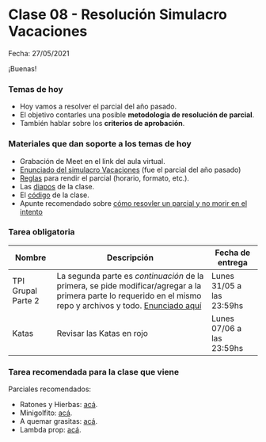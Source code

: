 
# Clase 08 - Resolución Simulacro Vacaciones

Fecha: 27/05/2021

¡Buenas!

### Temas de hoy
* Hoy vamos a resolver el parcial del año pasado.
* El objetivo contarles una posible **metodología de resolución de parcial**.
* También hablar sobre los **criterios de aprobación**.

### Materiales que dan soporte a los temas de hoy

* Grabación de Meet en el link del aula virtual.
* [Enunciado del simulacro Vacaciones](https://docs.google.com/document/d/18p63BwQNgacxXDs553JtC7EVTsODcsxpouiRKSnsxoY/edit#) (fue el parcial del año pasado)
* [Reglas](https://docs.google.com/document/d/1Z4JKRK4F_HavhwBCmfbxcLzsur_Bg-kBK5nW575htms/edit) para rendir el parcial (horario, formato, etc.).
* Las [diapos](https://docs.google.com/presentation/d/1WLK3TbxV7fkn-gvzaKrJJB_-EoSJUhD58nc_x7HB-ps/edit#slide=id.gd7f1d9234f_0_44) de la clase.
* El [código](https://github.com/pdepjm/2021-f-simulacro-vacaciones-solucionEnClase) de la clase.
* Apunte recomendado sobre [cómo resovler un parcial y no morir en el intento](https://docs.google.com/document/d/11X_4N1VfZB78f5Ff6M3VcW40nazlEFQu1d2p3Lyjg5c/edit#heading=h.4s3whc7yvau4)

### Tarea obligatoria

| Nombre | Descripción | Fecha de entrega |
|-------|-------------|------------------|
| TPI Grupal Parte 2 | La segunda parte es _continuación_ de la primera, se pide modificar/agregar a la primera parte lo requerido en el mismo repo y archivos y todo. [Enunciado aquí](https://docs.google.com/document/d/1RGFzN3I1NR3ox_mV2CVKXws1w0K1HI_uNrDVo8O9v04/edit?usp=sharing) | Lunes 31/05 a las 23:59hs |
| Katas | Revisar las Katas en rojo | Lunes 07/06 a las 23:59hs |

### Tarea recomendada para la clase que viene

Parciales recomendados:
* Ratones y Hierbas: [acá](https://docs.google.com/document/d/1Bishi92f5euhpSBD-epQznFdteW6SDD8IQpL-U_Q1I8/edit#). 
* Minigolfito: [acá](https://docs.google.com/document/d/1LeWBI6pg_7uNFN_yzS2DVuVHvD0M6PTlG1yK0lCvQVE/edit).
* A quemar grasitas: [acá](https://docs.google.com/document/d/1P5BDit1BNOG3AJu3Y0WhRAe4JR_B_zuXsjfdXvZ4uxw/edit). 
* Lambda prop: [acá](https://docs.google.com/document/d/1Gc-ot4AStIaGePl-q2V1KJBhpiXL0ye6pWvLki4vWZg/edit).